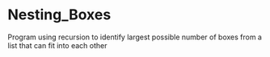 # Nesting_Boxes
Program using recursion to identify largest possible number of boxes from a list that can fit into each other 
